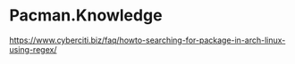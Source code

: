 # Pacman.Knowledge
https://www.cyberciti.biz/faq/howto-searching-for-package-in-arch-linux-using-regex/
